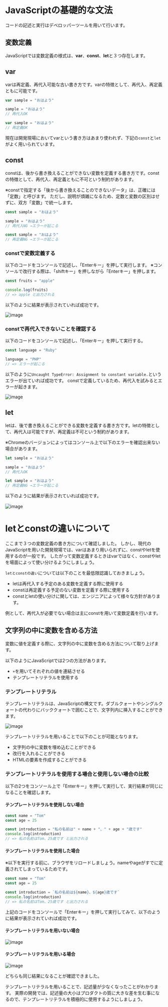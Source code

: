 # JavaScriptの基礎的な文法

コードの記述と実行はデベロッパーツールを用いて行います。

## 変数定義

JavaScriptでは変数定義の様式は、**var**、**const**、**let**と３つ存在します。

## var

varは再定義、再代入可能な古い書き方です。varの特徴として、再代入、再定義ともに可能です。

```JavaScript
var sample = "おはよう"

sample = "おはよう"
// 再代入OK

var sample = "おはよう"
// 再定義OK
```

現在は開発現場においてvarという書き方はあまり使われず、下記の`const`と`let`がよく用いられています。

## const

constは、後から書き換えることができない変数を定義する書き方です。constの特徴として、再代入、再定義ともに不可という制約があります。

※constで指定する「後から書き換えることのできないデータ」は、正確には「定数」と呼びます。
ただし、説明が煩雑になるため、定数と変数の区別はせずに、双方「変数」で統一します。

```JavaScript
const sample = "おはよう"

sample = "おはよう"
// 再代入NG →エラーが起こる

const sample = "おはよう"
// 再定義NG →エラーが起こる
```

### constで変数定義する

以下のコードをコンソールで記述し、「Enterキー」を押して実行します。
※コンソールで改行する際は、「shiftキー」を押しながら「Enterキー」を押します。

```JavaScript
const fruits = "apple"

console.log(fruits)
// => apple と出力される
```

以下のように結果が表示されていれば成功です。

![image](https://github.com/koharayuki/til/assets/132040884/af62713f-d0eb-49cc-bc0b-be3dfdbe9a2d)

### constで再代入できないことを確認する

以下のコードをコンソールで記述し、「Enterキー」を押して実行する。

```JavaScript
const language = "Ruby"

language = "PHP"
// => エラーが起こる
```

以下のように`Uncaught TypeError: Assignment to constant variable.`というエラーが出ていれば成功です。
constで定義しているため、再代入を試みるとエラーが起きます。

![image](https://github.com/koharayuki/til/assets/132040884/7ccfd3e1-2382-413c-b2b2-a0b66400bf9a)

## let

letは、後で書き換えることができる変数を定義する書き方です。letの特徴として、再代入は可能ですが、再定義は不可という制約があります。

※Chromeのバージョンによってはコンソール上で以下のエラーを確認出来ない場合があります。

```JavaScript
let sample = "おはよう"

sample = "おはよう"
// 再代入OK

let sample = "おはよう"
// 再定義NG →エラーが起こる
```

以下のように結果が表示されていれば成功です。

![image](https://github.com/koharayuki/til/assets/132040884/153edde7-3952-4fbf-be80-154333f01eed)　　

  
# letとconstの違いについて

ここまで３つの変数定義の書き方について確認しました。
しかし、現代のJavaScriptを用いた開発現場では、varはあまり用いられずに、constやletを使用するのが一般です。
したがって変数定義するときはvarではなく、constやletを場面によって使い分けるようにしましょう。

`letとconstの違い`については以下のことを最低限認識しておきましょう。

- letは再代入する予定のある変数を定義する際に使用する
- constは再定義する予定のない変数を定義する際に使用する
- constとletの使い分けに関しては、エンジニアによって様々な方針があります。

例として、再代入が必要でない場合は主にconstを用いて変数定義を行います。

## 文字列の中に変数を含める方法

変数に値を定義する際に、文字列の中に変数を含める方法について取り上げます。

以下のようにJavaScriptでは2つの方法があります。

- `+`を用いてそれぞれの値を連結させる
- テンプレートリテラルを使用する

###  テンプレートリテラル

テンプレートリテラルは、JavaScriptの構文です。ダブルクォートやシングルクォートの代わりにバッククォートで囲むことで、文字列内に挿入することができます。

![image](https://github.com/koharayuki/til/assets/132040884/0acda7af-bd96-4d7f-a1f3-f829ab7faf29)

テンプレートリテラルを用いることで以下のことが可能となります。

- 文字列の中に変数を埋め込むことができる
- 改行を入れることができる
- HTMLの要素を作成することができる

### テンプレートリテラルを使用する場合と使用しない場合の比較

以下の2つをコンソール上で「Enterキー」を押して実行して、実行結果が同じになることを確認します。

#### テンプレートリテラルを使用しない場合

```JavaScript
const name = "Tom"
const age = 25

const introduction = "私の名前は" + name + "、" + age + "歳です"
console.log(introduction)
// => 私の名前はTom、25歳です と出力される
```

#### テンプレートリテラルを使用した場合

※以下を実行する前に、ブラウザをリロードしましょう。nameやageがすでに定義されてしまっているためです。

```JavaScript
const name = "Tom"
const age = 25

const introduction = `私の名前は${name}、${age}歳です`
console.log(introduction)
// => 私の名前はTom、25歳です と出力される
```

上記のコードをコンソールで「Enterキー」を押して実行してみて、以下のように結果が表示されていれば成功です。

#### テンプレートリテラルを用いない場合

![image](https://github.com/koharayuki/til/assets/132040884/b56c043a-1509-41dd-bacb-02c89741589a)

#### テンプレートリテラルを用いる場合

![image](https://github.com/koharayuki/til/assets/132040884/4ccd2908-ef10-41e7-ae0f-9758a3ee4fb3)

どちらも同じ結果になることが確認できました。

テンプレートリテラルを用いることで、記述量が少なくなったことがわかります。
実際の開発では、記述量の大小はプロダクトの質に大きな差を生む事になるので、テンプレートリテラルを積極的に使用するようにしましょう。

